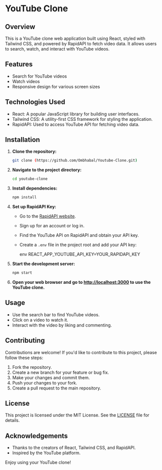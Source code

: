 # YouTube Clone

## Overview

This is a YouTube clone web application built using React, styled with Tailwind CSS, and powered by RapidAPI to fetch video data. It allows users to search, watch, and interact with YouTube videos.

## Features

- Search for YouTube videos
- Watch videos
- Responsive design for various screen sizes

## Technologies Used

- React: A popular JavaScript library for building user interfaces.
- Tailwind CSS: A utility-first CSS framework for styling the application.
- RapidAPI: Used to access YouTube API for fetching video data.

## Installation

1. **Clone the repository:**

   ```bash
   git clone (https://github.com/Ombhabal/Youtube-Clone.git)
   ```

2. **Navigate to the project directory:**

   ```bash
   cd youtube-clone
   ```

3. **Install dependencies:**

   ```bash
   npm install
   ```

4. **Set up RapidAPI Key:**

   - Go to the [RapidAPI website](https://rapidapi.com/Glavier/api/youtube138/).
   - Sign up for an account or log in.
   - Find the YouTube API on RapidAPI and obtain your API key.
   - Create a `.env` file in the project root and add your API key:

     env
     REACT_APP_YOUTUBE_API_KEY=YOUR_RAPIDAPI_KEY
     

5. **Start the development server:**

   ```bash
   npm start
   ```

6. **Open your web browser and go to [http://localhost:3000](http://localhost:3000) to use the YouTube clone.**

## Usage

- Use the search bar to find YouTube videos.
- Click on a video to watch it.
- Interact with the video by liking and commenting.

## Contributing

Contributions are welcome! If you'd like to contribute to this project, please follow these steps:

1. Fork the repository.
2. Create a new branch for your feature or bug fix.
3. Make your changes and commit them.
4. Push your changes to your fork.
5. Create a pull request to the main repository.

## License

This project is licensed under the MIT License. See the [LICENSE](LICENSE.md) file for details.

## Acknowledgements

- Thanks to the creators of React, Tailwind CSS, and RapidAPI.
- Inspired by the YouTube platform.

Enjoy using your YouTube clone!
